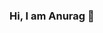 ### Hi, I am Anurag 👋

<!--
**anuragambuja/anuragambuja** is a ✨ _special_ ✨ repository because its `README.md` (this file) appears on your GitHub profile.

Here are some ideas to get you started:

- 🔭 I’m currently working on multiple projects but most importantly working on myself. 
- 🌱 I’m currently learning ML
- 👯 I’m looking to collaborate on anything that is related to Data. 
- 🤔 I’m looking for help with ...
- 💬 Ask me about what NOT to do. 
- 📫 Reach me on anurag.ambuja@gmail.com
- 😄 Pronouns: ...
- ⚡ Fun fact: ...
-->
